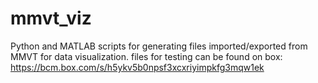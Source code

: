 # mmvt_viz

Python and MATLAB scripts for generating files imported/exported from MMVT for data visualization. 
files for testing can be found on box: https://bcm.box.com/s/h5ykv5b0npsf3xcxriyimpkfg3mqw1ek

